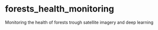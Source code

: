 # forests_health_monitoring
Monitoring the health of forests trough satellite imagery and deep learning
